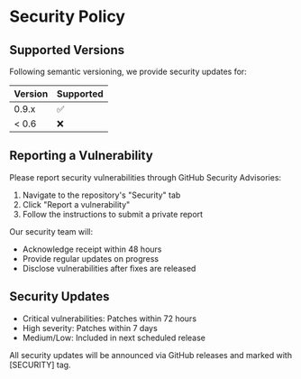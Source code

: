 # Security Policy

## Supported Versions

Following semantic versioning, we provide security updates for:

| Version | Supported          |
| ------- | ------------------ |
| 0.9.x   | :white_check_mark: |
| < 0.6   | :x:                |

## Reporting a Vulnerability

Please report security vulnerabilities through GitHub Security Advisories:
1. Navigate to the repository's "Security" tab
2. Click "Report a vulnerability"
3. Follow the instructions to submit a private report

Our security team will:
- Acknowledge receipt within 48 hours
- Provide regular updates on progress
- Disclose vulnerabilities after fixes are released

## Security Updates

- Critical vulnerabilities: Patches within 72 hours
- High severity: Patches within 7 days
- Medium/Low: Included in next scheduled release

All security updates will be announced via GitHub releases and marked with [SECURITY] tag.
